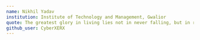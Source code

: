 ```yaml
---
name: Nikhil Yadav
institution: Institute of Technology and Management, Gwalior
quote: The greatest glory in living lies not in never falling, but in rising every time we fall.
github_user: CyberXERX
---
```

